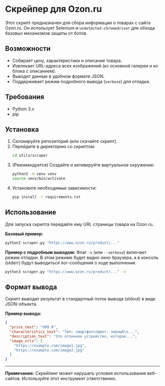 # Скрейпер для Ozon.ru

Этот скрипт предназначен для сбора информации о товарах с сайта Ozon.ru. Он использует Selenium и `undetected-chromedriver` для обхода базовых механизмов защиты от ботов.

## Возможности

-   Собирает цену, характеристики и описание товара.
-   Извлекает URL-адреса всех изображений (из основной галереи и из блока с описанием).
-   Выводит данные в удобном формате JSON.
-   Поддерживает режим подробного вывода (`verbose`) для отладки.

## Требования

-   Python 3.x
-   pip

## Установка

1.  Склонируйте репозиторий (или скачайте скрипт).
2.  Перейдите в директорию со скриптом:
    ```bash
    cd utils/scraper
    ```
3.  (Рекомендуется) Создайте и активируйте виртуальное окружение:
    ```bash
    python3 -m venv venv
    source venv/bin/activate
    ```
4.  Установите необходимые зависимости:
    ```bash
    pip install -r requirements.txt
    ```

## Использование

Для запуска скрипта передайте ему URL страницы товара на Ozon.ru.

**Базовый пример:**
```bash
python3 scraper.py "https://www.ozon.ru/product/..."
```

**Пример с подробным выводом:**
Флаг `-v` (или `--verbose`) включает режим отладки. В этом режиме будет видно окно браузера, а в консоль (stderr) будут выводиться лог-сообщения о ходе выполнения.

```bash
python3 scraper.py "https://www.ozon.ru/product/..." -v
```

## Формат вывода

Скрипт выводит результат в стандартный поток вывода (stdout) в виде JSON-объекта.

**Пример вывода:**
```json
{
  "price_text": "999 ₽",
  "characteristics_text": "Тип: смартфон\nЦвет: черный\n...",
  "description_text": "Это отличное устройство, которое...",
  "image_urls": [
    "https://example.com/image1.jpg",
    "https://example.com/image2.jpg"
  ]
}
```
---
**Примечание:** Скрейпинг может нарушать условия использования веб-сайтов. Используйте этот инструмент ответственно.
